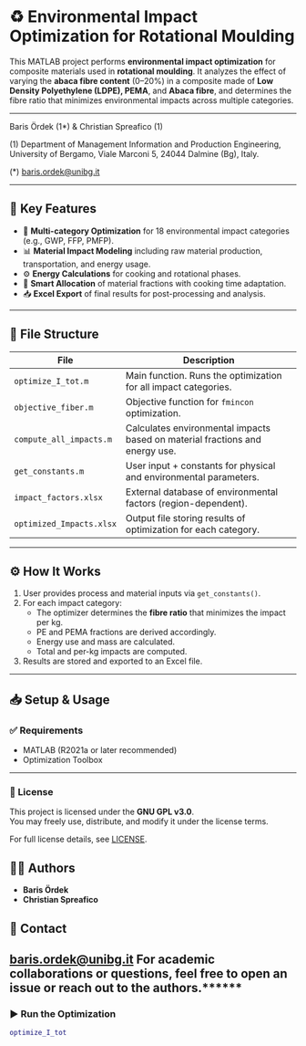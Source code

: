 # ♻️ Environmental Impact Optimization for Rotational Moulding

This MATLAB project performs **environmental impact optimization** for composite materials used in **rotational moulding**. It analyzes the effect of varying the **abaca fibre content** (0–20%) in a composite made of **Low Density Polyethylene (LDPE), PEMA**, and **Abaca fibre**, and determines the fibre ratio that minimizes environmental impacts across multiple categories.

---
Baris Ördek‬ (1*) & Christian Spreafico (1)

(1) Department of Management Information and Production Engineering, University of Bergamo, Viale Marconi 5, 24044 Dalmine (Bg), Italy. 

(*) baris.ordek@unibg.it

---
## 📌 Key Features

- 🔁 **Multi-category Optimization** for 18 environmental impact categories (e.g., GWP, FFP, PMFP).
- 📊 **Material Impact Modeling** including raw material production, transportation, and energy usage.
- ⚙️ **Energy Calculations** for cooking and rotational phases.
- 🧠 **Smart Allocation** of material fractions with cooking time adaptation.
- 📥 **Excel Export** of final results for post-processing and analysis.

---

## 📁 File Structure

| File                             | Description |
|----------------------------------|-------------|
| `optimize_I_tot.m`              | Main function. Runs the optimization for all impact categories. |
| `objective_fiber.m`             | Objective function for `fmincon` optimization. |
| `compute_all_impacts.m`         | Calculates environmental impacts based on material fractions and energy use. |
| `get_constants.m`               | User input + constants for physical and environmental parameters. |
| `impact_factors.xlsx`           | External database of environmental factors (region-dependent). |
| `optimized_Impacts.xlsx`        | Output file storing results of optimization for each category. |

---

## ⚙️ How It Works

1. User provides process and material inputs via `get_constants()`.
2. For each impact category:
   - The optimizer determines the **fibre ratio** that minimizes the impact per kg.
   - PE and PEMA fractions are derived accordingly.
   - Energy use and mass are calculated.
   - Total and per-kg impacts are computed.
3. Results are stored and exported to an Excel file.

---

## 📥 Setup & Usage

### ✅ Requirements
- MATLAB (R2021a or later recommended)
- Optimization Toolbox
---
### 🔐 License

This project is licensed under the **GNU GPL v3.0**.  
You may freely use, distribute, and modify it under the license terms.

For full license details, see [LICENSE](https://www.gnu.org/licenses/gpl-3.0.en.html).

## 🙋‍♀️ Authors

- **Baris Ördek**
- **Christian Spreafico**  

## 📩 Contact

baris.ordek@unibg.it
For academic collaborations or questions, feel free to open an issue or reach out to the authors.******
---

### ▶️ Run the Optimization

```matlab
optimize_I_tot
